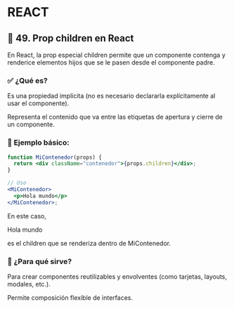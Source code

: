 # REACT

## 📌 49. Prop children en React

En React, la prop especial children permite que un componente contenga y renderice elementos hijos que se le pasen desde el componente padre.

### ✅ ¿Qué es?

Es una propiedad implícita (no es necesario declararla explícitamente al usar el componente).

Representa el contenido que va entre las etiquetas de apertura y cierre de un componente.

### 🧱 Ejemplo básico:

```jsx
function MiContenedor(props) {
  return <div className="contenedor">{props.children}</div>;
}

// Uso
<MiContenedor>
  <p>Hola mundo</p>
</MiContenedor>;
```

En este caso, <p>Hola mundo</p> es el children que se renderiza dentro de MiContenedor.

### 🎯 ¿Para qué sirve?

Para crear componentes reutilizables y envolventes (como tarjetas, layouts, modales, etc.).

Permite composición flexible de interfaces.
